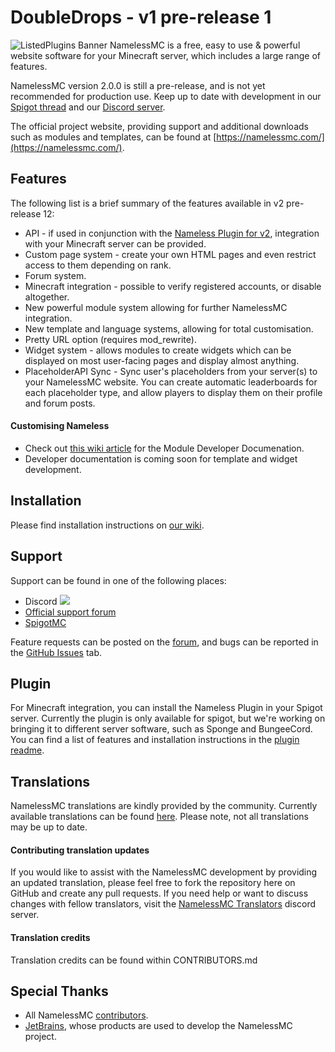 # DoubleDrops - v1 pre-release 1
![ListedPlugins Banner](https://user-images.githubusercontent.com/102333069/160028572-dde26fbb-746d-40be-af96-9f3121d5b94e.JPG)
NamelessMC is a free, easy to use & powerful website software for your Minecraft server, which includes a large range of features.

NamelessMC version 2.0.0 is still a pre-release, and is not yet recommended for production use. Keep up to date with development in our [Spigot thread](https://www.spigotmc.org/threads/nameless-minecraft-website-software.34810) and our [Discord server](https://discord.gg/nameless).

The official project website, providing support and additional downloads such as modules and templates, can be found at [https://namelessmc.com/](https://namelessmc.com/).

## Features
The following list is a brief summary of the features available in v2 pre-release 12:
- API - if used in conjunction with the [Nameless Plugin for v2](https://www.spigotmc.org/resources/nameless-plugin-for-v2.59032/), integration with your Minecraft server can be provided.
- Custom page system - create your own HTML pages and even restrict access to them depending on rank.
- Forum system.
- Minecraft integration - possible to verify registered accounts, or disable altogether.
- New powerful module system allowing for further NamelessMC integration.
- New template and language systems, allowing for total customisation.
- Pretty URL option (requires mod_rewrite).
- Widget system - allows modules to create widgets which can be displayed on most user-facing pages and display almost anything.
- PlaceholderAPI Sync - Sync user's placeholders from your server(s) to your NamelessMC website. You can create automatic leaderboards for each placeholder type, and allow players to display them on their profile and forum posts.

#### Customising Nameless
- Check out [this wiki article](https://github.com/NamelessMC/Nameless/wiki/Nameless-2.0-Module-Developer-Documentation) for the Module Developer Documenation.
- Developer documentation is coming soon for template and widget development.

## Installation
Please find installation instructions on [our wiki](https://docs.namelessmc.com/en/installation).

## Support
Support can be found in one of the following places:
- Discord [<img src="https://discordapp.com/api/guilds/246705793066467328/widget.png?style=shield">](https://discord.gg/nameless)
- [Official support forum](https://namelessmc.com/forum)
- [SpigotMC](https://www.spigotmc.org/threads/nameless-minecraft-website-software.34810/)

Feature requests can be posted on the [forum](https://namelessmc.com/forum/view/7-web-feature-requests/), and bugs can be reported in the [GitHub Issues](https://github.com/NamelessMC/Nameless/issues) tab.

## Plugin
For Minecraft integration, you can install the Nameless Plugin in your Spigot server. Currently the plugin is only available for spigot, but we're working on bringing it to different server software, such as Sponge and BungeeCord. You can find a list of features and installation instructions in the [plugin readme](https://github.com/NamelessMC/Nameless-Plugin/blob/master/README.md).

## Translations
NamelessMC translations are kindly provided by the community. Currently available translations can be found [here](https://github.com/NamelessMC/Nameless/tree/v2/custom/languages). Please note, not all translations may be up to date.

#### Contributing translation updates
If you would like to assist with the NamelessMC development by providing an updated translation, please feel free to fork the repository here on GitHub and create any pull requests. If you need help or want to discuss changes with fellow translators, visit the [NamelessMC Translators](https://discord.gg/7Dku3fE) discord server.

#### Translation credits
Translation credits can be found within CONTRIBUTORS.md

## Special Thanks
- All NamelessMC [contributors](https://github.com/NamelessMC/Nameless/graphs/contributors).
- [JetBrains](https://www.jetbrains.com/), whose products are used to develop the NamelessMC project.
